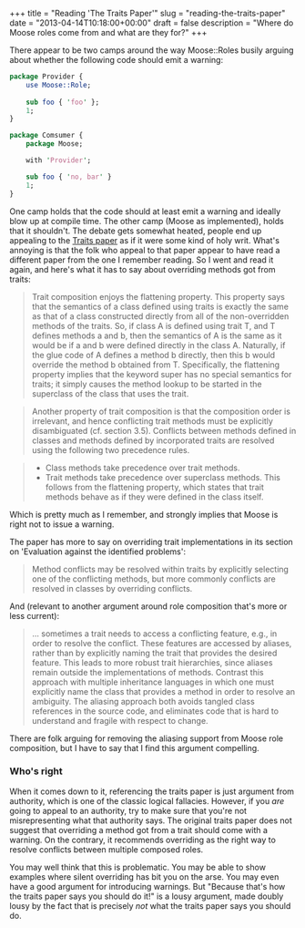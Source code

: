 +++
title = "Reading 'The Traits Paper'"
slug = "reading-the-traits-paper"
date = "2013-04-14T10:18:00+00:00"
draft = false
description = "Where do Moose roles come from and what are they for?"
+++

There appear to be two camps around the way Moose::Roles busily arguing about whether the following code should emit a warning:

```perl
package Provider {
    use Moose::Role;
    
    sub foo { 'foo' };
    1;
}

package Comsumer {
    package Moose;

    with 'Provider';

    sub foo { 'no, bar' }
    1;
}
```

One camp holds that the code should at least emit a warning and ideally blow up at compile time. The other camp (Moose as implemented), holds that it shouldn't. The debate gets somewhat heated, people end up appealing to the [Traits paper](http://scg.unibe.ch/archive/papers/Scha03aTraits.pdf) as if it were some kind of holy writ. What's annoying is that the folk who appeal to that paper appear to have read a different paper from the one I remember reading. So I went and read it again, and here's what it has to say about overriding methods got from traits:

>Trait composition enjoys the flattening property. This property says that the semantics of a class defined using traits is exactly the same as that of a class constructed directly from all of the non-overridden methods of the traits. So, if class A is defined using trait T, and T defines methods a and b, then the semantics of A is the same as it would be if a and b were defined directly in the class A. Naturally, if the glue code of A defines a method b directly, then this b would override the method b obtained from T. Specifically, the flattening property implies that the keyword super has no special semantics for traits; it simply causes the method lookup to be started in the superclass of the class that uses the trait.

>Another property of trait composition is that the composition order is irrelevant, and hence conflicting trait methods must be explicitly disambiguated (cf. section 3.5). Conflicts between methods defined in classes and methods defined by incorporated traits are resolved using the following two precedence rules.

> *   Class methods take precedence over trait methods.
> *   Trait methods take precedence over superclass methods. This follows from the flattening property, which states that trait methods behave as if they were defined in the class itself.

Which is pretty much as I remember, and strongly implies that Moose is right not to issue a warning.

The paper has more to say on overriding trait implementations in its section on 'Evaluation against the identified problems':

>Method conflicts may be resolved within traits by explicitly selecting one of the conflicting methods, but more commonly conflicts are resolved in classes by overriding conflicts. 

And (relevant to another argument around role composition that's more or less current):

> ... sometimes a trait needs to access a conflicting feature, e.g., in order to resolve the conflict. These features are accessed by aliases, rather than by explicitly naming the trait that provides the desired feature. This leads to more robust trait hierarchies, since aliases remain outside the implementations of methods. Contrast this approach with multiple inheritance languages in which one must explicitly name the class that provides a method in order to resolve an ambiguity. The aliasing approach both avoids tangled class references in the source code, and eliminates code that is hard to understand and fragile with respect to change.

There are folk arguing for removing the aliasing support from Moose role composition, but I have to say that I find this argument compelling.

### Who's right

When it comes down to it, referencing the traits paper is just argument from authority, which is one of the classic logical fallacies. However, if you _are_ going to appeal to an authority, try to make sure that you're not misrepresenting what that authority says. The original traits paper does not suggest that overriding a method got from a trait should come with a warning. On the contrary, it recommends overriding as the right way to resolve conflicts between multiple composed roles. 

You may well think that this is problematic. You may be able to show examples where silent overriding has bit you on the arse. You may even have a good argument for introducing warnings. But "Because that's how the traits paper says you should do it!" is a lousy argument, made doubly lousy by the fact that is precisely _not_ what the traits paper says you should do. 
